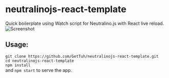# neutralinojs-react-template
Quick boilerplate using Watch script for Neutralino.js with React live reload.  
![Screenshot](https://i.ibb.co/7Qk2996/Screenshot-from-2021-04-30-01-01-48.png)
## Usage:
`git clone https://github.com/GetTuh/neutralinojs-react-template.git`  
`cd neutralinojs-react-template`  
`npm install`  
and `npm start` to serve the app.

